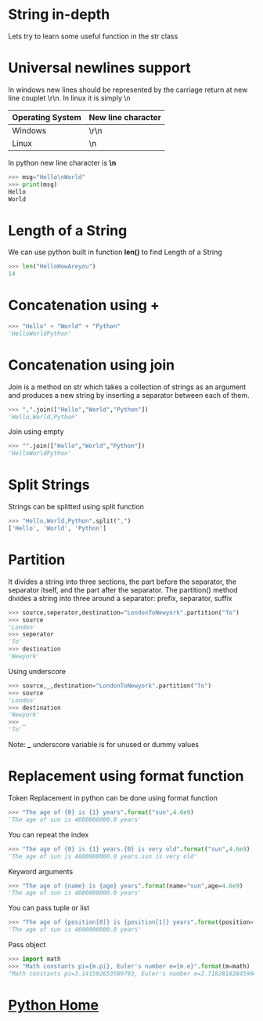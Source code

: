 # String in-depth
Lets try to learn some useful function in the str class
# Universal newlines support
In windows new lines should be represented by the carriage return at new line couplet \r\n. In linux it is simply \n

Operating System| New line character
---|---
Windows| \r\n
Linux| \n

In python new line character is **\n**
```python
>>> msg="Hello\nWorld"
>>> print(msg)
Hello
World
```
# Length of a String
We can use python built in function **len()** to find Length of a String
```python
>>> len("HelloHowAreyou")
14
```
# Concatenation using +
```python
>>> "Hello" + "World" + "Python"
'HelloWorldPython'
```
# Concatenation using join
Join is a method on str which takes a collection of strings as an argument and produces a new string by inserting a separator between each of them.
```python
>>> ",".join(["Hello","World","Python"])
'Hello,World,Python'
```
Join using empty
```python
>>> "".join(["Hello","World","Python"])
'HelloWorldPython'
```
# Split Strings
Strings can be splitted using split function
```python
>>> "Hello,World,Python".split(",")
['Hello', 'World', 'Python']
```
# Partition
It divides a string into three sections, the part before the separator, the separator itself, and the part after the separator.
The partition() method divides a string into three around a separator: prefix, separator, suffix
```python
>>> source,seperator,destination="LondonToNewyork".partition("To")   
>>> source                                                           
'London'                                                             
>>> seperator                                                        
'To'                                                                 
>>> destination                                                      
'Newyork'                                      
```
Using underscore
```python
>>> source,_,destination="LondonToNewyork".partition("To")               
>>> source                                                               
'London'                                                                 
>>> destination                                                          
'Newyork'                                                                
>>> _                                                                    
'To'                                                                     
```
Note: **_** underscore variable is for unused or dummy values
# Replacement using format function
Token Replacement in python can be done using format function
```python
>>> "The age of {0} is {1} years".format("sun",4.6e9)
'The age of sun is 4600000000.0 years'
```
You can repeat the index
```python
>>> "The age of {0} is {1} years.{0} is very old".format("sun",4.6e9)
'The age of sun is 4600000000.0 years.sun is very old'
```
Keyword arguments
```python
>>> "The age of {name} is {age} years".format(name="sun",age=4.6e9)
'The age of sun is 4600000000.0 years'
```
You can pass tuple or list
```python
>>> "The age of {position[0]} is {position[1]} years".format(position=["sun",4.6e9])
'The age of sun is 4600000000.0 years'
```
Pass object
```python
>>> import math
>>> "Math constants pi={m.pi}, Euler's number e={m.e}".format(m=math)
"Math constants pi=3.141592653589793, Euler's number e=2.718281828459045"
```


# [Python Home](index.html)
